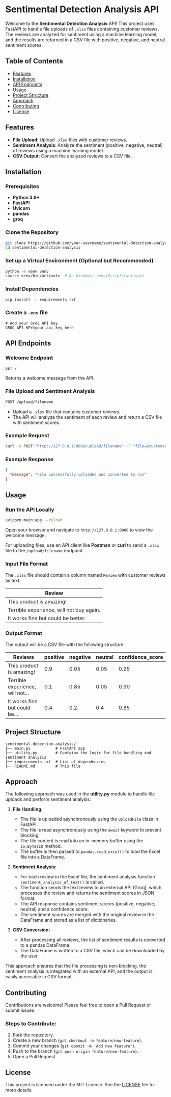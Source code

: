 
# Sentimental Detection Analysis API

Welcome to the **Sentimental Detection Analysis** API! This project uses FastAPI to handle file uploads of `.xlsx` files containing customer reviews. The reviews are analyzed for sentiment using a machine learning model, and the results are returned in a CSV file with positive, negative, and neutral sentiment scores.

## Table of Contents
- [Features](#features)
- [Installation](#installation)
- [API Endpoints](#api-endpoints)
- [Usage](#usage)
- [Project Structure](#project-structure)
- [Approach](#approach)
- [Contributing](#contributing)
- [License](#license)

## Features
- **File Upload**: Upload `.xlsx` files with customer reviews.
- **Sentiment Analysis**: Analyze the sentiment (positive, negative, neutral) of reviews using a machine learning model.
- **CSV Output**: Convert the analyzed reviews to a CSV file.

## Installation

### Prerequisites
- **Python 3.9+**
- **FastAPI**
- **Uvicorn**
- **pandas**
- **groq**

### Clone the Repository
```bash
git clone https://github.com/your-username/sentimental-detection-analysis.git
cd sentimental-detection-analysis
```

### Set up a Virtual Environment (Optional but Recommended)
```bash
python -m venv venv
source venv/bin/activate  # On Windows: venv\Scripts\activate
```

### Install Dependencies
```bash
pip install -r requirements.txt
```

### Create a `.env` file
```plaintext
# Add your Groq API key
GROQ_API_KEY=your_api_key_here
```

## API Endpoints

### Welcome Endpoint
```bash
GET /
```
Returns a welcome message from the API.

### File Upload and Sentiment Analysis
```bash
POST /upload/filename
```
- Upload a `.xlsx` file that contains customer reviews.
- The API will analyze the sentiment of each review and return a CSV file with sentiment scores.

### Example Request
```bash
curl -X POST "http://127.0.0.1:8000/upload/filename" -F "file=@customer_reviews.xlsx"
```

### Example Response
```json
{
  "message": "File Successfully uploaded and converted to csv"
}
```

## Usage

### Run the API Locally
```bash
uvicorn main:app --reload
```

Open your browser and navigate to `http://127.0.0.1:8000` to view the welcome message.

For uploading files, use an API client like **Postman** or **curl** to send a `.xlsx` file to the `/upload/filename` endpoint.

### Input File Format

The `.xlsx` file should contain a column named `Review` with customer reviews as text.

| Review  |
|---------|
| This product is amazing! |
| Terrible experience, will not buy again. |
| It works fine but could be better. |

### Output Format
The output will be a CSV file with the following structure:

| Reviews                         | positive | negative | neutral | confidence_score |
|----------------------------------|----------|----------|---------|------------------|
| This product is amazing!         | 0.9      | 0.05     | 0.05    | 0.95             |
| Terrible experience, will not... | 0.1      | 0.85     | 0.05    | 0.90             |
| It works fine but could be...    | 0.4      | 0.2      | 0.4     | 0.85             |

## Project Structure
```plaintext
sentimental-detection-analysis/
├── main.py           # FastAPI app
├── utility.py        # Contains the logic for file handling and sentiment analysis
├── requirements.txt  # List of dependencies
├── README.md         # This file
```

## Approach

The following approach was used in the **utility.py** module to handle file uploads and perform sentiment analysis:

1. **File Handling:**
   - The file is uploaded asynchronously using the `UploadFile` class in FastAPI.
   - The file is read asynchronously using the `await` keyword to prevent blocking.
   - The file content is read into an in-memory buffer using the `io.BytesIO` method.
   - The buffer is then passed to `pandas.read_excel()` to load the Excel file into a DataFrame.

2. **Sentiment Analysis:**
   - For each review in the Excel file, the sentiment analysis function `sentiment_analysis_of_text()` is called.
   - The function sends the text review to an external API (Groq), which processes the review and returns the sentiment scores in JSON format.
   - The API response contains sentiment scores (positive, negative, neutral) and a confidence score.
   - The sentiment scores are merged with the original review in the DataFrame and stored as a list of dictionaries.

3. **CSV Conversion:**
   - After processing all reviews, the list of sentiment results is converted to a pandas DataFrame.
   - The DataFrame is written to a CSV file, which can be downloaded by the user.

This approach ensures that the file processing is non-blocking, the sentiment analysis is integrated with an external API, and the output is easily accessible in CSV format.

## Contributing
Contributions are welcome! Please feel free to open a Pull Request or submit issues.

### Steps to Contribute:
1. Fork the repository.
2. Create a new branch (`git checkout -b feature/new-feature`).
3. Commit your changes (`git commit -m 'Add new feature'`).
4. Push to the branch (`git push origin feature/new-feature`).
5. Open a Pull Request.

## License
This project is licensed under the MIT License. See the [LICENSE](LICENSE) file for more details.